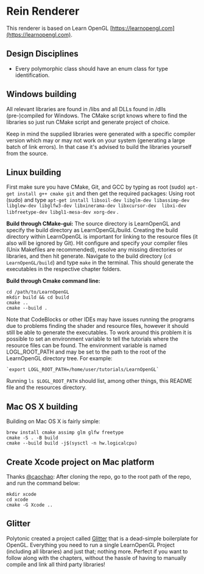 # Rein Renderer
This renderer is based on Learn OpenGL [https://learnopengl.com](https://learnopengl.com). 

## Design Disciplines
- Every polymorphic class should have an enum class for type identification.

## Windows building
All relevant libraries are found in /libs and all DLLs found in /dlls (pre-)compiled for Windows. 
The CMake script knows where to find the libraries so just run CMake script and generate project of choice.

Keep in mind the supplied libraries were generated with a specific compiler version which may or may not work on your system (generating a large batch of link errors). In that case it's advised to build the libraries yourself from the source.

## Linux building
First make sure you have CMake, Git, and GCC by typing as root (sudo) `apt-get install g++ cmake git` and then get the required packages:
Using root (sudo) and type `apt-get install libsoil-dev libglm-dev libassimp-dev libglew-dev libglfw3-dev libxinerama-dev libxcursor-dev  libxi-dev libfreetype-dev libgl1-mesa-dev xorg-dev` .

**Build through CMake-gui:** The source directory is LearnOpenGL and specify the build directory as LearnOpenGL/build. Creating the build directory within LearnOpenGL is important for linking to the resource files (it also will be ignored by Git). Hit configure and specify your compiler files (Unix Makefiles are recommended), resolve any missing directories or libraries, and then hit generate. Navigate to the build directory (`cd LearnOpenGL/build`) and type `make` in the terminal. This should generate the executables in the respective chapter folders.

**Build through Cmake command line:**
```
cd /path/to/LearnOpenGL
mkdir build && cd build
cmake ..
cmake --build .
```

Note that CodeBlocks or other IDEs may have issues running the programs due to problems finding the shader and resource files, however it should still be able to generate the executables. To work around this problem it is possible to set an environment variable to tell the tutorials where the resource files can be found. The environment variable is named LOGL_ROOT_PATH and may be set to the path to the root of the LearnOpenGL directory tree. For example:

    `export LOGL_ROOT_PATH=/home/user/tutorials/LearnOpenGL`

Running `ls $LOGL_ROOT_PATH` should list, among other things, this README file and the resources directory.

## Mac OS X building
Building on Mac OS X is fairly simple:
```
brew install cmake assimp glm glfw freetype
cmake -S . -B build
cmake --build build -j$(sysctl -n hw.logicalcpu)
```
## Create Xcode project on Mac platform
Thanks [@caochao](https://github.com/caochao):
After cloning the repo, go to the root path of the repo, and run the command below:
```
mkdir xcode
cd xcode
cmake -G Xcode ..
```

## Glitter
Polytonic created a project called [Glitter](https://github.com/Polytonic/Glitter) that is a dead-simple boilerplate for OpenGL. 
Everything you need to run a single LearnOpenGL Project (including all libraries) and just that; nothing more. 
Perfect if you want to follow along with the chapters, without the hassle of having to manually compile and link all third party libraries!
